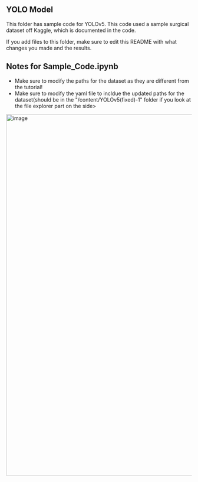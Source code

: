 ## YOLO Model
This folder has sample code for YOLOv5. This code used a sample surgical dataset off Kaggle, which is documented in the code. 

If you add files to this folder, make sure to edit this README with what changes you made and the results.

## Notes for Sample_Code.ipynb
<ul>
  
  <li>Make sure to modify the paths for the dataset as they are different from the tutorial!</li>
  <li>Make sure to modify the yaml file to incldue the updated paths for the dataset(should be in the "/content/YOLOv5(fixed)-1" folder if you look at the file explorer part on the side></li>
  
</ul>
<img width="979" alt="image" src="https://github.com/hssathu4596/Team-Embrace---Spring-2024/assets/69057864/95728fb6-a682-4f3e-907b-6ff435f5711e">




